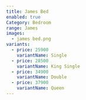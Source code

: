 ```yaml
---
title: James Bed
enabled: true
Category: Bedroom
range: James
images:
  - james bed.png
variants:
  - price: 25900
    variantName: Single
  - price: 28500
    variantName: King Single
  - price: 34900
    variantName: Double
  - price: 37900
    variantName: Queen
---
```

